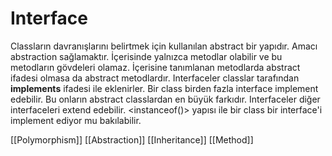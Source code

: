 # Interface

Classların davranışlarını belirtmek için kullanılan abstract bir yapıdır. Amacı abstraction sağlamaktır. İçerisinde yalnızca metodlar olabilir ve bu metodların gövdeleri olamaz. İçerisine tanımlanan metodlarda abstract ifadesi olmasa da abstract metodlardır. Interfaceler classlar tarafından **implements** ifadesi ile eklenirler. Bir class birden fazla interface implement edebilir. Bu onların abstract classlardan en büyük farkıdır. Interfaceler diğer interfaceleri extend edebilir. <instanceof()> yapısı ile bir class bir interface'i implement ediyor mu bakılabilir.  

[[Polymorphism]]
[[Abstraction]]
[[Inheritance]]
[[Method]]